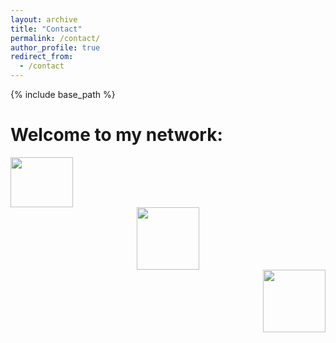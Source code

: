 ```yaml
---
layout: archive
title: "Contact"
permalink: /contact/
author_profile: true
redirect_from:
  - /contact
---
```


{% include base_path %}


Welcome to my network:
======


<a href="mailto:taha.elhajji@gmail.com">
 <div style="text-align: left;"><img src="https://github.com/tahaelhajji/tahaelhajji.github.io/assets/38730694/37ca1611-faec-4a0e-a97f-adb993a6a8b1" style="width:100px;height:80px;"/> 
</a>
  
<a href="https://www.researchgate.net/profile/Taha-El-Hajji">
 <div style="text-align: center;"><img src="https://github.com/tahaelhajji/tahaelhajji.github.io/assets/38730694/ca33c5b7-787e-4f5e-a913-b398e95f4645" style="width:100px;height:100px;"/> 
</a>          

          
<a href="https://www.linkedin.com/in/taha-el-hajji-research-electric-machines/">
 <div style="text-align: right;"><img src="https://github.com/tahaelhajji/tahaelhajji.github.io/assets/38730694/5c05a2a1-b282-49f6-aea3-3974d9759b77" style="width:100px;height:100px;"/>
</a>



